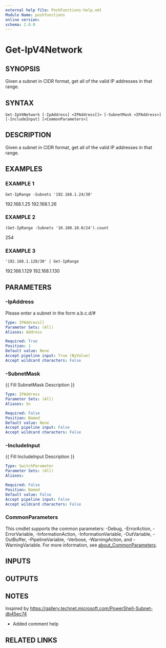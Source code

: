 ```yaml
---
external help file: PoshFunctions-help.xml
Module Name: poshfunctions
online version:
schema: 2.0.0
---
```


# Get-IpV4Network

## SYNOPSIS
Given a subnet in CIDR format, get all of the valid IP addresses in that range.

## SYNTAX

```
Get-IpV4Network [-IpAddress] <IPAddress[]> [-SubnetMask <IPAddress>] [-IncludeInput] [<CommonParameters>]
```

## DESCRIPTION
Given a subnet in CIDR format, get all of the valid IP addresses in that range.

## EXAMPLES

### EXAMPLE 1
```
Get-IpRange -Subnets '192.168.1.24/30'
```

192.168.1.25
192.168.1.26

### EXAMPLE 2
```
(Get-IpRange -Subnets '10.100.10.0/24').count
```

254

### EXAMPLE 3
```
'192.168.1.128/30' | Get-IpRange
```

192.168.1.129
192.168.1.130

## PARAMETERS

### -IpAddress
Please enter a subnet in the form a.b.c.d/#

```yaml
Type: IPAddress[]
Parameter Sets: (All)
Aliases: Address

Required: True
Position: 1
Default value: None
Accept pipeline input: True (ByValue)
Accept wildcard characters: False
```

### -SubnetMask
{{ Fill SubnetMask Description }}

```yaml
Type: IPAddress
Parameter Sets: (All)
Aliases: Sn

Required: False
Position: Named
Default value: None
Accept pipeline input: False
Accept wildcard characters: False
```

### -IncludeInput
{{ Fill IncludeInput Description }}

```yaml
Type: SwitchParameter
Parameter Sets: (All)
Aliases:

Required: False
Position: Named
Default value: False
Accept pipeline input: False
Accept wildcard characters: False
```

### CommonParameters
This cmdlet supports the common parameters: -Debug, -ErrorAction, -ErrorVariable, -InformationAction, -InformationVariable, -OutVariable, -OutBuffer, -PipelineVariable, -Verbose, -WarningAction, and -WarningVariable. For more information, see [about_CommonParameters](http://go.microsoft.com/fwlink/?LinkID=113216).

## INPUTS

## OUTPUTS

## NOTES
Inspired by https://gallery.technet.microsoft.com/PowerShell-Subnet-db45ec74

* Added comment help

## RELATED LINKS
